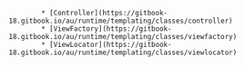             * [Controller](https://gitbook-18.gitbook.io/au/runtime/templating/classes/controller)
            * [ViewFactory](https://gitbook-18.gitbook.io/au/runtime/templating/classes/viewfactory)
            * [ViewLocator](https://gitbook-18.gitbook.io/au/runtime/templating/classes/viewlocator)
